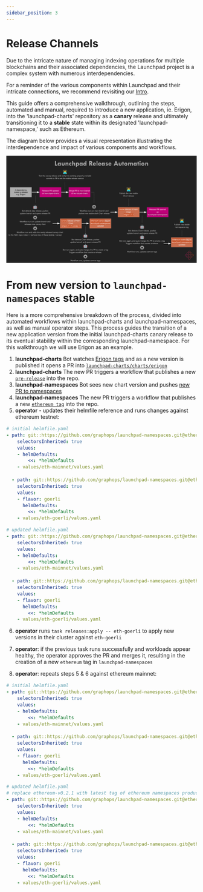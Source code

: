 ```yaml
---
sidebar_position: 3
---
```


# Release Channels

Due to the intricate nature of managing indexing operations for multiple blockchains and their associated dependencies, the Launchpad project is a complex system with numerous interdependencies. 

For a reminder of the various components within Launchpad and their intricate connections, we recommend revisiting our [Intro](intro.md).

This guide offers a comprehensive walkthrough, outlining the steps, automated and manual, required to introduce a new application, ie. Erigon, into the 'launchpad-charts' repository as a **canary** release and ultimately transitioning it to a **stable** state within its designated 'launchpad-namespace,' such as Ethereum. 

The diagram below provides a visual representation illustrating the interdependence and impact of various components and workflows.

![Release Channels Flow](/img/launchpad-release-channels.svg)

# From new version to `launchpad-namespaces` stable

Here is a more comprehensive breakdown of the process, divided into automated workflows within launchpad-charts and launchpad-namespaces, as well as manual operator steps. This process guides the transition of a new application version from the initial launchpad-charts canary release to its eventual stability within the corresponding launchpad-namespace. For this walkthrough we will use Erigon as an example.

1. **launchpad-charts** Bot watches [Erigon tags](https://github.com/ledgerwatch/erigon/tags) and as a new version is published it opens a PR into [`launchpad-charts/charts/erigon` ](https://github.com/graphops/launchpad-charts/pull/133)
2. **launchpad-charts** The new PR triggers a workflow that publishes a new [`pre-release`](https://github.com/graphops/launchpad-charts/releases/tag/erigon-0.8.1-canary.1) into the repo.
3. **launchpad-namespaces** Bot sees new chart version and pushes [new PR to namespaces](https://github.com/graphops/launchpad-namespaces/pull/38)
4. **launchpad-namespaces** The new PR triggers a workflow that publishes a new [`ethereum tag`](https://github.com/graphops/launchpad-namespaces/releases/tag/ethereum-v0.2.1) into the repo.
5. **operator** - updates their helmfile reference and runs changes against ethereum testnet:

```yaml
# initial helmfile.yaml
- path: git::https://github.com/graphops/launchpad-namespaces.git@ethereum/helmfile.yaml
    selectorsInherited: true
    values:
    - helmDefaults:
        <<: *helmDefaults
    - values/eth-mainnet/values.yaml

  - path: git::https://github.com/graphops/launchpad-namespaces.git@ethereum/helmfile.yaml
    selectorsInherited: true
    values:
    - flavor: goerli
      helmDefaults:
        <<: *helmDefaults
    - values/eth-goerli/values.yaml
```

```yaml
# updated helmfile.yaml
- path: git::https://github.com/graphops/launchpad-namespaces.git@ethereum/helmfile.yaml
    selectorsInherited: true
    values:
    - helmDefaults:
        <<: *helmDefaults
    - values/eth-mainnet/values.yaml

  - path: git::https://github.com/graphops/launchpad-namespaces.git@ethereum/helmfile.yaml?ref=renovate/ethereum
    selectorsInherited: true
    values:
    - flavor: goerli
      helmDefaults:
        <<: *helmDefaults
    - values/eth-goerli/values.yaml
```

6. **operator** runs `task releases:apply -- eth-goerli` to apply new versions in their cluster against `eth-goerli`

7. **operator**: if the previous task runs successfully and workloads appear healthy, the operator approves the PR and merges it, resulting in the creation of a new `ethereum` tag in `launchpad-namespaces`

8. **operator**: repeats steps 5 & 6 against ethereum mainnet:

```yaml
# initial helmfile.yaml
- path: git::https://github.com/graphops/launchpad-namespaces.git@ethereum/helmfile.yaml
    selectorsInherited: true
    values:
    - helmDefaults:
        <<: *helmDefaults
    - values/eth-mainnet/values.yaml

  - path: git::https://github.com/graphops/launchpad-namespaces.git@ethereum/helmfile.yaml/?ref=ethereum-canary/latest
    selectorsInherited: true
    values:
    - flavor: goerli
      helmDefaults:
        <<: *helmDefaults
    - values/eth-goerli/values.yaml
```

```yaml
# updated helmfile.yaml
# replace ethereum-v0.2.1 with latest tag of ethereum namespaces produced by step 7
- path: git::https://github.com/graphops/launchpad-namespaces.git@ethereum/helmfile.yaml?ref=ethereum-v0.2.1
    selectorsInherited: true
    values:
    - helmDefaults:
        <<: *helmDefaults
    - values/eth-mainnet/values.yaml

  - path: git::https://github.com/graphops/launchpad-namespaces.git@ethereum-canary/helmfile.yaml
    selectorsInherited: true
    values:
    - flavor: goerli
      helmDefaults:
        <<: *helmDefaults
    - values/eth-goerli/values.yaml
```





